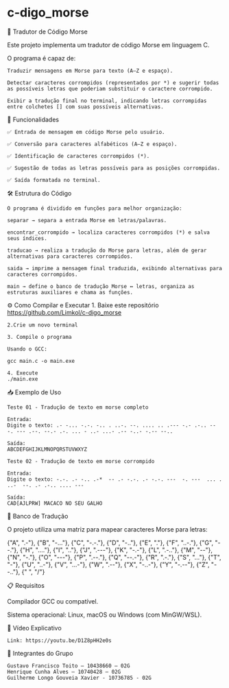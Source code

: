 # c-digo_morse

🔡 Tradutor de Código Morse

Este projeto implementa um tradutor de código Morse em linguagem C.

O programa é capaz de:

    Traduzir mensagens em Morse para texto (A–Z e espaço).

    Detectar caracteres corrompidos (representados por *) e sugerir todas as possíveis letras que poderiam substituir o caractere corrompido.

    Exibir a tradução final no terminal, indicando letras corrompidas entre colchetes [] com suas possíveis alternativas.

📌 Funcionalidades

    ✅ Entrada de mensagem em código Morse pelo usuário.

    ✅ Conversão para caracteres alfabéticos (A–Z e espaço).

    ✅ Identificação de caracteres corrompidos (*).

    ✅ Sugestão de todas as letras possíveis para as posições corrompidas.

    ✅ Saída formatada no terminal.

🛠️ Estrutura do Código

    O programa é dividido em funções para melhor organização:

    separar → separa a entrada Morse em letras/palavras.

    encontrar_corrompido → localiza caracteres corrompidos (*) e salva seus índices.

    traducao → realiza a tradução do Morse para letras, além de gerar alternativas para caracteres corrompidos.

    saida → imprime a mensagem final traduzida, exibindo alternativas para caracteres corrompidos.

    main → define o banco de tradução Morse ↔ letras, organiza as estruturas auxiliares e chama as funções.

⚙️ Como Compilar e Executar
    1. Baixe este repositório
    https://github.com/Limkol/c-digo_morse

    2.Crie um novo terminal

    3. Compile o programa

    Usando o GCC:

    gcc main.c -o main.exe

    4. Execute
    ./main.exe

📥 Exemplo de Uso

    Teste 01 - Tradução de texto em morse completo

    Entrada:
    Digite o texto: .- -... -.-. -.. . ..-. --. .... .. .--- -.- .-.. -- -. --- .--. --.- .-. ... - ..- ...- .-- -..- -.-- --..

    Saída:
    ABCDEFGHIJKLMNOPQRSTUVWXYZ

    Teste 02 - Tradução de texto em morse corrompido

    Entrada:
    Digite o texto: -.-. .- -.. .-*  -- .- -.-. .- -.-. ---  -. ---  ... . ..-  --. .- .-.. .... ---

    Saída:
    CAD[AJLPRW] MACACO NO SEU GALHO

🧩 Banco de Tradução

  O projeto utiliza uma matriz para mapear caracteres Morse para letras:

  {"A", ".-"},   {"B", "-..."}, {"C", "-.-."}, {"D", "-.."},
  {"E", "."},    {"F", "..-."}, {"G", "--."},  {"H", "...."},
  {"I", ".."},   {"J", ".---"}, {"K", "-.-"},  {"L", ".-.."},
  {"M", "--"},   {"N", "-."},   {"O", "---"},  {"P", ".--."},
  {"Q", "--.-"}, {"R", ".-."},  {"S", "..."},  {"T", "-"},
  {"U", "..-"},  {"V", "...-"}, {"W", ".--"},  {"X", "-..-"},
  {"Y", "-.--"}, {"Z", "--.."}, {" ", "/"}

📋 Requisitos

  Compilador GCC ou compatível.

  Sistema operacional: Linux, macOS ou Windows (com MinGW/WSL).

🎥 Vídeo Explicativo

    Link: https://youtu.be/D1Z8pHH2e0s

👥 Integrantes do Grupo

    Gustavo Francisco Toito – 10438660 – 02G
    Henrique Cunha Alves – 10740428 – 02G
    Guilherme Longo Gouveia Xavier - 10736785 - 02G
